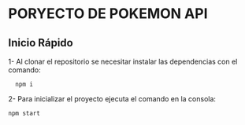 # PORYECTO DE POKEMON API

## Inicio Rápido
1- Al clonar el repositorio se necesitar instalar las dependencias con el comando: 
 ```
   npm i
```

2- Para inicializar el proyecto ejecuta el comando en la consola:



   ```
   npm start
```